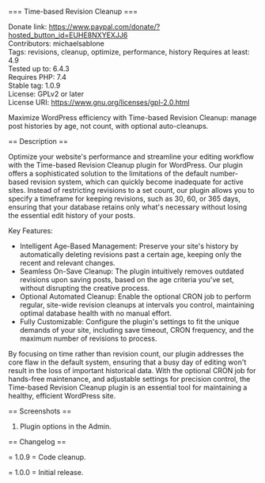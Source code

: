 === Time-based Revision Cleanup ===

Donate link: https://www.paypal.com/donate/?hosted_button_id=EUHE8NXYEXJJ6  
Contributors: michaelsablone  
Tags: revisions, cleanup, optimize, performance, history
Requires at least: 4.9  
Tested up to: 6.4.3  
Requires PHP: 7.4  
Stable tag: 1.0.9  
License: GPLv2 or later  
License URI: https://www.gnu.org/licenses/gpl-2.0.html

Maximize WordPress efficiency with Time-based Revision Cleanup: manage post histories by age, not count, with optional auto-cleanups.

== Description ==

Optimize your website's performance and streamline your editing workflow with the Time-based Revision Cleanup plugin for WordPress. Our plugin offers a sophisticated solution to the limitations of the default number-based revision system, which can quickly become inadequate for active sites. Instead of restricting revisions to a set count, our plugin allows you to specify a timeframe for keeping revisions, such as 30, 60, or 365 days, ensuring that your database retains only what's necessary without losing the essential edit history of your posts.

Key Features:

* Intelligent Age-Based Management: Preserve your site's history by automatically deleting revisions past a certain age, keeping only the recent and relevant changes.
* Seamless On-Save Cleanup: The plugin intuitively removes outdated revisions upon saving posts, based on the age criteria you've set, without disrupting the creative process.
* Optional Automated Cleanup: Enable the optional CRON job to perform regular, site-wide revision cleanups at intervals you control, maintaining optimal database health with no manual effort.
* Fully Customizable: Configure the plugin's settings to fit the unique demands of your site, including save timeout, CRON frequency, and the maximum number of revisions to process.

By focusing on time rather than revision count, our plugin addresses the core flaw in the default system, ensuring that a busy day of editing won't result in the loss of important historical data. With the optional CRON job for hands-free maintenance, and adjustable settings for precision control, the Time-based Revision Cleanup plugin is an essential tool for maintaining a healthy, efficient WordPress site.

== Screenshots ==

1. Plugin options in the Admin.

== Changelog ==

= 1.0.9 =
Code cleanup.

= 1.0.0 =
Initial release.